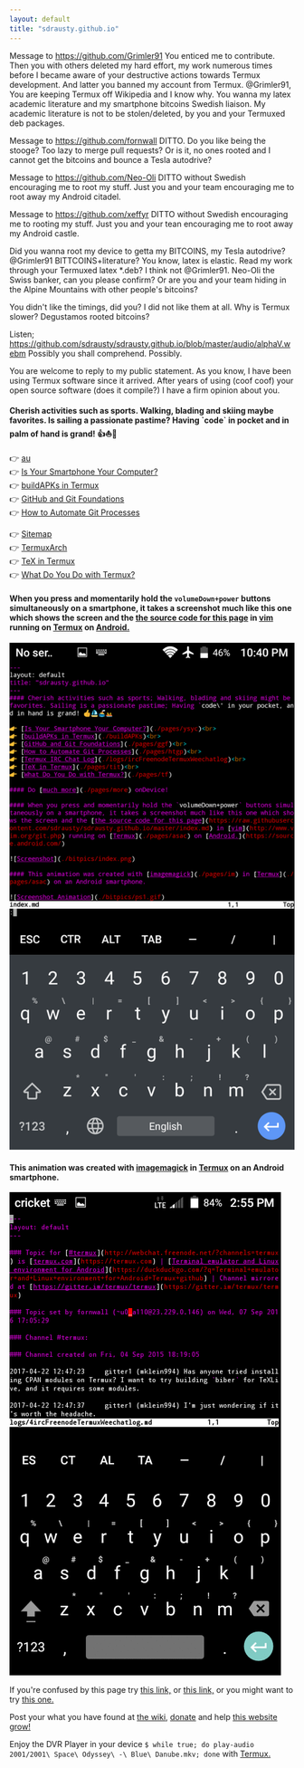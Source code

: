 ```yaml
---
layout: default
title: "sdrausty.github.io"
---
```

Message to https://github.com/Grimler91 You enticed me to contribute.  Then you with others deleted my hard effort, my work numerous times before I became aware of your destructive actions towards Termux development.  And latter you banned my account from Termux.  @Grimler91, You are keeping Termux off Wikipedia and I know why.  You wanna my latex academic literature and my smartphone bitcoins Swedish liaison.  My academic literature is not to be stolen/deleted, by you and your Termuxed deb packages.

Message to https://github.com/fornwall DITTO. Do you like being the stooge?  Too lazy to merge pull requests?  Or is it, no ones rooted and I cannot get the bitcoins and bounce a Tesla autodrive?

Message to https://github.com/Neo-Oli DITTO without Swedish encouraging me to root my stuff.  Just you and your team encouraging me to root away my Android citadel.  

Message to https://github.com/xeffyr DITTO without Swedish encouraging me to rooting my stuff.  Just you and your tean encouraging me to root away my Android castle.

Did you wanna root my device to getta my BITCOINS, my Tesla autodrive?
@Grimler91 BITTCOINS+literature? You know, latex is elastic.  Read my work through your Termuxed latex *.deb?  I think not @Grimler91. 
Neo-Oli the Swiss banker, can you please confirm?  Or are you and your team hiding in the Alpine Mountains with other people's bitcoins?

You didn't like the timings, did you?  I did not like them at all.  Why is Termux slower?  Degustamos rooted bitcoins?

Listen; https://github.com/sdrausty/sdrausty.github.io/blob/master/audio/alphaV.webm Possibly you shall comprehend.  Possibly. 

You are welcome to reply to my public statement.  As you know, I have been using Termux software since it arrived.  After years of using (coof coof) your open source software (does it compile?) I have a firm opinion about you.

#### Cherish activities such as sports. Walking, blading and skiing maybe favorites. Is sailing a passionate pastime? Having \`code\` in pocket and in palm of hand is grand! 👍⛵🚢 

👉 [au](https://sdrausty.github.io/au/)<br>
👉 [Is Your Smartphone Your Computer?](./pages/ysyc)<br>
👉 [buildAPKs in Termux](https://sdrausty.github.io/docsBuildAPKs/)<br>
👉 [GitHub and Git Foundations](./pages/ggf)<br>
👉 [How to Automate Git Processes](./pages/htgp)<br>
<!--👉 [Termux IRC Chat Log](./logs/ircFreenodeTermuxWeechatlog)<br>-->
👉 [Sitemap](./sitemap)<br>
👉 [TermuxArch](https://sdrausty.github.io/TermuxArch/)<br>
👉 [TeX in Termux](./pages/tit)<br>
👉 [What Do You Do with Termux?](./pages/tf)<br>

<!-- #### Do [much more](./pages/more) onDevice!  

-->
#### When you press and momentarily hold the `volumeDown+power` buttons simultaneously on a smartphone, it takes a screenshot much like this one which shows the screen and the [the source code for this page](https://raw.githubusercontent.com/sdrausty/sdrausty.github.io/master/index.md) in [vim](http://www.vim.org/git.php) running on [Termux](./pages/asac) on [Android.](https://source.android.com/)

![Screenshot](./bitpics/index.png)

#### This animation was created with [imagemagick](./pages/im) in [Termux](./pages/asac) on an Android smartphone.

![Screenshot Animation](./bitpics/ps1.gif)

If you're confused by this page try [this link,](https://wiki.termux.com/wiki/Main_Page) or [this link,](http://tldp.org/) or you might want to try [this one.](https://www.debian.org/doc/)

Post your what you have found at [the wiki,](https://github.com/sdrausty/sdrausty.github.io/wiki) [donate](./pages/donate) and help [this website grow!](https://sdrausty.github.io/)

Enjoy the DVR Player in your device `$ while true; do play-audio 2001/2001\ Space\ Odyssey\ -\ Blue\ Danube.mkv; done` with [Termux.](./pages/asac)

